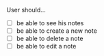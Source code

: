 User should...

- [ ] be able to see his notes
- [ ] be able to create a new note
- [ ] be able to delete a note
- [ ] be able to edit a note
